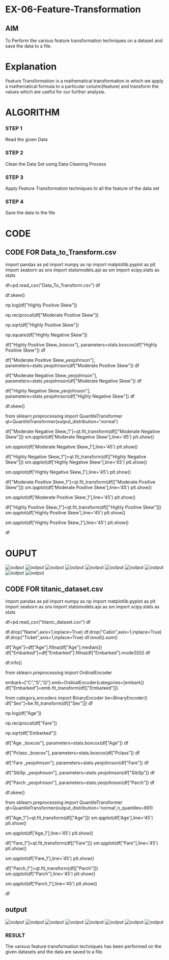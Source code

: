 # EX-06-Feature-Transformation

## AIM
To Perform the various feature transformation techniques on a dataset and save the data to a file. 

# Explanation
Feature Transformation is a mathematical transformation in which we apply a mathematical formula to a particular column(feature) and transform the values which are useful for our further analysis.

 
# ALGORITHM
### STEP 1
Read the given Data
### STEP 2
Clean the Data Set using Data Cleaning Process
### STEP 3
Apply Feature Transformation techniques to all the feature of the data set
### STEP 4
Save the data to the file


# CODE
## CODE FOR Data_to_Transform.csv
import pandas as pd
import numpy as np
import matplotlib.pyplot as plt
import seaborn as sns
import statsmodels.api as sm
import scipy.stats as stats

df=pd.read_csv("Data_To_Transform.csv")
df

df.skew()

np.log(df["Highly Positive Skew"])

np.reciprocal(df["Moderate Positive Skew"])

np.sqrt(df["Highly Positive Skew"])

np.square(df["Highly Negative Skew"])

df["Highly Positive Skew_boxcox"], parameters=stats.boxcox(df["Highly Positive Skew"])
df

df["Moderate Positive Skew_yeojohnson"], parameters=stats.yeojohnson(df["Moderate Positive Skew"])
df

df["Moderate Negative Skew_yeojohnson"], parameters=stats.yeojohnson(df["Moderate Negative Skew"])
df

df["Highly Negative Skew_yeojohnson"], parameters=stats.yeojohnson(df["Highly Negative Skew"])
df

df.skew()

from sklearn.preprocessing import QuantileTransformer 
qt=QuantileTransformer(output_distribution='normal')

df["Moderate Negative Skew_1"]=qt.fit_transform(df[["Moderate Negative Skew"]])
sm.qqplot(df['Moderate Negative Skew'],line='45')
plt.show()

sm.qqplot(df['Moderate Negative Skew_1'],line='45')
plt.show()

df["Highly Negative Skew_1"]=qt.fit_transform(df[["Highly Negative Skew"]])
sm.qqplot(df['Highly Negative Skew'],line='45')
plt.show()

sm.qqplot(df['Highly Negative Skew_1'],line='45')
plt.show()

df["Moderate Positive Skew_1"]=qt.fit_transform(df[["Moderate Positive Skew"]])
sm.qqplot(df['Moderate Positive Skew'],line='45')
plt.show()

sm.qqplot(df['Moderate Positive Skew_1'],line='45')
plt.show()

df["Highly Positive Skew_1"]=qt.fit_transform(df[["Highly Positive Skew"]])
sm.qqplot(df['Highly Positive Skew'],line='45')
plt.show()

sm.qqplot(df['Highly Positive Skew_1'],line='45')
plt.show()

df
# OUPUT
![output](.//h1.png)
![output](.//h2.png)
![output](.//h3.png)
![output](.//h4.png)
![output](.//h5.png)
![output](.//h6.png)
![output](.//h7.png)
![output](.//h8.png)
![output](.//h9.png)
![output](.//h10.png)
## CODE FOR titanic_dataset.csv

import pandas as pd
import numpy as np
import matplotlib.pyplot as plt
import seaborn as sns
import statsmodels.api as sm
import scipy.stats as stats

df=pd.read_csv("titanic_dataset.csv")
df

df.drop("Name",axis=1,inplace=True)
df.drop("Cabin",axis=1,inplace=True)
df.drop("Ticket",axis=1,inplace=True)
df.isnull().sum()

df["Age"]=df["Age"].fillna(df["Age"].median())
df["Embarked"]=df["Embarked"].fillna(df["Embarked"].mode()[0])
df

df.info()

from sklearn.preprocessing import OrdinalEncoder

embark=["C","S","Q"]
emb=OrdinalEncoder(categories=[embark])
df["Embarked"]=emb.fit_transform(df[["Embarked"]])

from category_encoders import BinaryEncoder
be=BinaryEncoder()
df["Sex"]=be.fit_transform(df[["Sex"]])
df

np.log(df["Age"])

np.reciprocal(df["Fare"])

np.sqrt(df["Embarked"])

df["Age _boxcox"], parameters=stats.boxcox(df["Age"])
df

df["Pclass _boxcox"], parameters=stats.boxcox(df["Pclass"])
df

df["Fare _yeojohnson"], parameters=stats.yeojohnson(df["Fare"])
df

df["SibSp _yeojohnson"], parameters=stats.yeojohnson(df["SibSp"])
df

df["Parch _yeojohnson"], parameters=stats.yeojohnson(df["Parch"])
df

df.skew()

from sklearn.preprocessing import QuantileTransformer 
qt=QuantileTransformer(output_distribution='normal',n_quantiles=891)


df["Age_1"]=qt.fit_transform(df[["Age"]])
sm.qqplot(df['Age'],line='45')
plt.show()

sm.qqplot(df['Age_1'],line='45')
plt.show()

df["Fare_1"]=qt.fit_transform(df[["Fare"]])
sm.qqplot(df["Fare"],line='45')
plt.show()

sm.qqplot(df['Fare_1'],line='45')
plt.show()

df["Parch_1"]=qt.fit_transform(df[["Parch"]])
sm.qqplot(df["Parch"],line='45')
plt.show()

sm.qqplot(df['Parch_1'],line='45')
plt.show()

df
## output
![output](.//d1.png)
![output](.//d2.png)
![output](.//d3.png)
![output](.//d5.png)
![output](.//d6.png)
![output](.//d7.png)
![output](.//d8.png)
![output](.//d9.png)
### RESULT
The various feature transformation techniques has been performed on the given datasets and the data are saved to a file.
